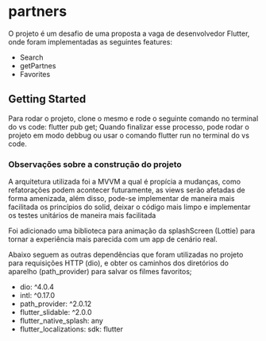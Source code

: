 # partners

O projeto é um desafio de uma proposta a vaga de desenvolvedor Flutter, onde foram implementadas as seguintes features:
- Search
- getPartnes
- Favorites

## Getting Started
Para rodar o projeto, clone o mesmo e rode o seguinte comando no terminal do vs code:
  flutter pub get;
  Quando finalizar esse processo, pode rodar o projeto em modo debbug ou usar o comando flutter run no terminal do vs code.
  
### Observações sobre a construção do projeto
  A arquitetura utilizada foi a MVVM a qual é propícia a mudanças, como refatorações podem acontecer futuramente, as views serão afetadas de forma amenizada, além disso, pode-se implementar de maneira mais facilitada os princípios do solid, deixar o código mais limpo e implementar os testes unitários de maneira mais facilitada
  

  Foi adicionado uma biblioteca para animação da splashScreen (Lottie) para tornar a experiência mais parecida com um app de cenário real.
  
 Abaixo seguem as outras dependências que foram utilizadas no projeto para requisições HTTP (dio), e obter os caminhos dos diretórios do aparelho (path_provider) para salvar os filmes favoritos; 
 
  - dio: ^4.0.4
  - intl: ^0.17.0
  - path_provider: ^2.0.12
  - flutter_slidable: ^2.0.0
  - flutter_native_splash: any
  - flutter_localizations:
    sdk: flutter

